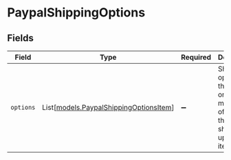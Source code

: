 # PaypalShippingOptions


## Fields

| Field                                                                                           | Type                                                                                            | Required                                                                                        | Description                                                                                     |
| ----------------------------------------------------------------------------------------------- | ----------------------------------------------------------------------------------------------- | ----------------------------------------------------------------------------------------------- | ----------------------------------------------------------------------------------------------- |
| `options`                                                                                       | List[[models.PaypalShippingOptionsItem](../models/paypalshippingoptionsitem.md)]                | :heavy_minus_sign:                                                                              | Shipping options that the payee or merchant offers to the payer to ship or pick up their items. |